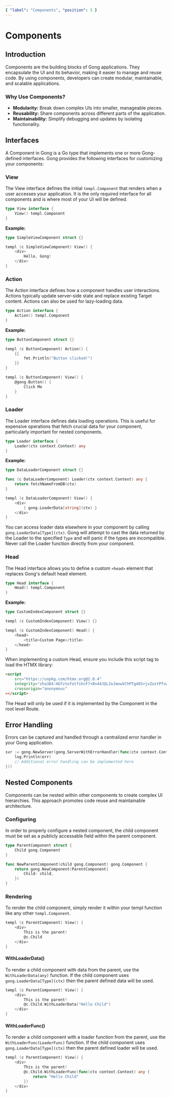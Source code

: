 ```yaml
---
{ "label": "Components", "position": 5 }
---
```


# Components

## Introduction

Components are the building blocks of Gong applications. They encapsulate the UI and its behavior, making it easier to manage and reuse code. By using components, developers can create modular, maintainable, and scalable applications.

### Why Use Components?

- **Modularity:** Break down complex UIs into smaller, manageable pieces.
- **Reusability:** Share components across different parts of the application.
- **Maintainability:** Simplify debugging and updates by isolating functionality.

## Interfaces

A Component in Gong is a Go type that implements one or more Gong-defined interfaces. Gong provides the following interfaces for customizing your components:

### View

The View interface defines the initial `templ.Component` that renders when a user accesses your application. It is the only required interface for all components and is where most of your UI will be defined.

```go
type View interface {
	View() templ.Component
}
```

**Example:**

```go
type SimpleViewComponent struct {}

templ (c SimpleViewComponent) View() {
	<div>
		Hello, Gong!
	</div>
}
```

### Action

The Action interface defines how a component handles user interactions. Actions typically update server-side state and replace existing Target content. Actions can also be used for lazy-loading data.

```go
type Action interface {
	Action() templ.Component
}
```

**Example:**

```go
type ButtonComponent struct {}

templ (c ButtonComponent) Action() {
	{{
		fmt.Println("Button clicked!")
	}}
}

templ (c ButtonComponent) View() {
	@gong.Button() {
		Click Me
	}
}
```

### Loader

The Loader interface defines data loading operations. This is useful for expensive operations that fetch crucial data for your component, particularly important for nested components.

```go
type Loader interface {
	Loader(ctx context.Context) any
}
```

**Example:**

```go
type DataLoaderComponent struct {}

func (c DataLoaderComponent) Loader(ctx context.Context) any {
	return fetchNameFromDB(ctx)
}

templ (c DataLoaderComponent) View() {
	<div>
		{ gong.LoaderData[string](ctx) }
	</div>
}
```

You can access loader data elsewhere in your component by calling `gong.LoaderData[Type](ctx)`. Gong will attempt to cast the data returned by the Loader to the specified `Type` and will panic if the types are incompatible. Never call the Loader function directly from your component.

### Head

The Head interface allows you to define a custom `<head>` element that replaces Gong's default head element.

```go
type Head interface {
	Head() templ.Component
}
```

**Example:**

```go
type CustomIndexComponent struct {}

templ (c CustomIndexComponent) View() {}

templ (c CustomIndexComponent) Head() {
	<head>
		<title>Custom Page</title>
	</head>
}
```

When implementing a custom Head, ensure you include this script tag to load the HTMX library:

```html
<script
    src="https://unpkg.com/htmx.org@2.0.4"
    integrity="sha384-HGfztofotfshcF7+8n44JQL2oJmowVChPTg48S+jvZoztPfvwD79OC/LTtG6dMp+"
    crossorigin="anonymous"
></script>
```

The Head will only be used if it is implemented by the Component in the root level Route.

## Error Handling

Errors can be captured and handled through a centralized error handler in your Gong application.

```go
svr := gong.NewServer(gong.ServerWithErrorHandler(func(ctx context.Context, err error) {
	log.Println(err)
	// Additional error handling can be implemented here
}))
```

## Nested Components

Components can be nested within other components to create complex UI hierarchies. This approach promotes code reuse and maintainable architecture.

### Configuring

In order to properly configure a nested component, the child component must be set as a publicly accessable field within the parent component.

```go
type ParentComponent struct {
	Child gong.Component
}

func NewParentComponent(child gong.Component) gong.Component {
	return gong.NewComponent(ParentComponent{
		Child: child,
	})
}
```

### Rendering

To render the child component, simply render it within your templ function like any other `templ.Component`.

```go
templ (c ParentComponent) View() {
	<div>
		This is the parent!
		@c.Child
	</div>
}
```

#### WithLoaderData()

To render a child component with data from the parent, use the `WithLoaderData(any)` function.
If the child component uses `gong.LoaderData[Type](ctx)` then the parent defined data will be used.

```go
templ (c ParentComponent) View() {
	<div>
		This is the parent!
		@c.Child.WithLoaderData("Hello Child")
	</div>
}
```

#### WithLoaderFunc()

To render a child component with a loader function from the parent, use the `WithLoaderFunc(LoaderFunc)` function.
If the child component uses `gong.LoaderData[Type](ctx)` then the parent defined loader will be used.

```go
templ (c ParentComponent) View() {
	<div>
		This is the parent!
		@c.Child.WithLoaderFunc(func(ctx context.Context) any {
			return "Hello Child"
		})
	</div>
}
```
